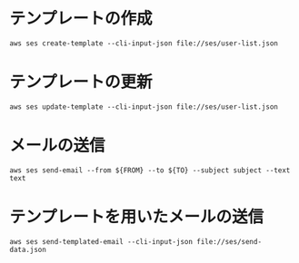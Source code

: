 # テンプレートの作成

`aws ses create-template --cli-input-json file://ses/user-list.json`

# テンプレートの更新

`aws ses update-template --cli-input-json file://ses/user-list.json`

# メールの送信

`aws ses send-email --from ${FROM} --to ${TO} --subject subject --text text`

# テンプレートを用いたメールの送信

`aws ses send-templated-email --cli-input-json file://ses/send-data.json`
